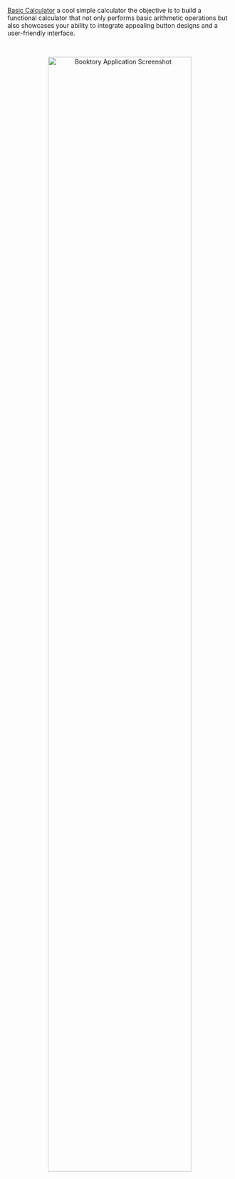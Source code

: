 [Basic Calculator](http://127.0.0.1:5500/2-calculator/index.html) a cool simple calculator the objective is to build a functional calculator that not only performs basic arithmetic operations but also showcases your ability to integrate appealing button designs and a user-friendly interface.

<br/>
<p align="center">
    <img width="80%" src="Screenshot 2024-03-28 at 1.11.11 AM" alt="Booktory Application Screenshot">
</p>
<br/>
